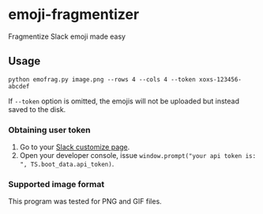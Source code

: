 # emoji-fragmentizer
Fragmentize Slack emoji made easy

## Usage
```python emofrag.py image.png --rows 4 --cols 4 --token xoxs-123456-abcdef```

If `--token` option is omitted, the emojis will not be uploaded but instead saved to the disk.

### Obtaining user token
1. Go to your [Slack customize page](https://hpcnt.slack.com/customize).
2. Open your developer console, issue `window.prompt("your api token is: ", TS.boot_data.api_token)`.

### Supported image format
This program was tested for PNG and GIF files.

